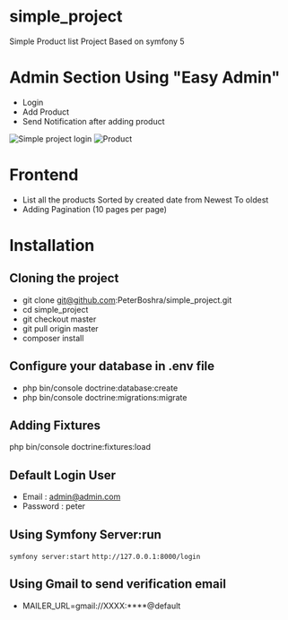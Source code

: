 # simple_project
Simple Product list Project Based on symfony 5 

# Admin Section Using "Easy Admin"
- Login
- Add Product 
- Send Notification after adding product

![Simple project login](https://user-images.githubusercontent.com/7303506/104508051-561a2c80-55f0-11eb-9cf3-a6e8b999e9e0.png)
![Product](https://user-images.githubusercontent.com/7303506/104508219-937eba00-55f0-11eb-8df1-20db3fb02fbe.png)


# Frontend 
- List all the products Sorted by created date from Newest To oldest 
- Adding Pagination (10 pages per page)

# Installation 

## Cloning the project
- git clone git@github.com:PeterBoshra/simple_project.git
- cd simple_project 
- git checkout master 
- git pull origin master 
- composer install 

## Configure your database in .env file 

- php bin/console doctrine:database:create 
- php bin/console doctrine:migrations:migrate

## Adding Fixtures 
php bin/console doctrine:fixtures:load  

## Default Login User 

- Email : admin@admin.com
- Password : peter
  
## Using Symfony Server:run 

`symfony server:start`
`http://127.0.0.1:8000/login`

## Using Gmail to send verification email 
- MAILER_URL=gmail://XXXX:****@default

